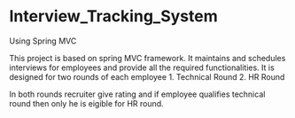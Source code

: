 # Interview_Tracking_System
Using Spring MVC

This project is based on spring MVC framework.
It maintains and schedules interviews for employees and provide all the required functionalities.
It is designed for two rounds of each employee
	1. Technical Round
	2. HR Round

In both rounds recruiter give rating and if employee qualifies technical round then only he is eigible for HR round.
